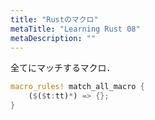 ```yaml
---
title: "Rustのマクロ"
metaTitle: "Learning Rust 08"
metaDescription: ""
---
```


全てにマッチするマクロ．
```rust
macro_rules! match_all_macro {
    ($($t:tt)*) => {};
}
```